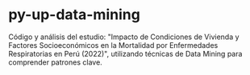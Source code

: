 # py-up-data-mining
Código y análisis del estudio: "Impacto de Condiciones de Vivienda y Factores Socioeconómicos en la Mortalidad por Enfermedades Respiratorias en Perú (2022)", utilizando técnicas de Data Mining para comprender patrones clave.
